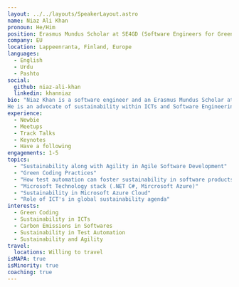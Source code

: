 ```yaml
---
layout: ../../layouts/SpeakerLayout.astro
name: Niaz Ali Khan
pronoun: He/Him
position: Erasmus Mundus Scholar at SE4GD (Software Engineers for Green Deal)
company: EU
location: Lappeenranta, Finland, Europe
languages:
  - English
  - Urdu
  - Pashto
social:
  github: niaz-ali-khan
  linkedin: khanniaz
bio: "Niaz Khan is a software engineer and an Erasmus Mundus Scholar at SE4GD (Software Engineers for Green Deal). 
He is an advocate of sustainability within ICTs and Software Engineering and posses a pasion for developing software solutions that are green and prolific for humans and environment by all means."
experience:
  - Newbie
  - Meetups
  - Track Talks
  - Keynotes
  - Have a following
engagements: 1-5
topics:
  - "Sustainability along with Agility in Agile Software Development"
  - "Green Coding Practices"
  - "How test automation can foster sustainability in software products?"
  - "Microsoft Technology stack (.NET C#, Mircrosoft Azure)"
  - "Sustainability in Microsoft Azure Cloud"
  - "Role of ICT's in global sustainability agenda"
interests:
  - Green Coding
  - Sustainability in ICTs
  - Carbon Emissions in Softwares
  - Sustainability in Test Automation
  - Sustainability and Agility 
travel:
  locations: Willing to travel
isMAPA: true
isMinority: true
coaching: true
---
```

